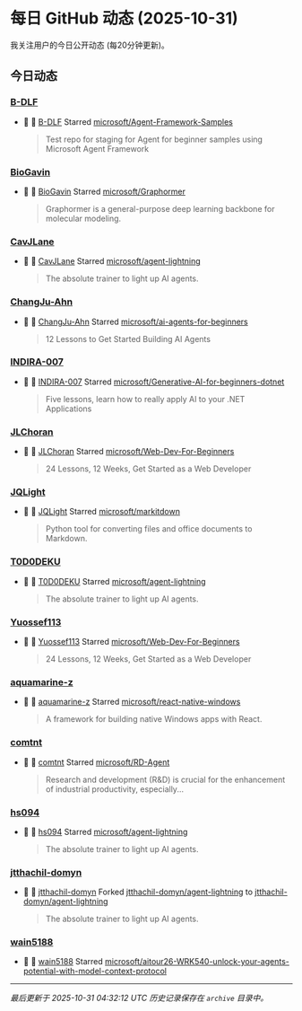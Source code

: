 # 每日 GitHub 动态 (2025-10-31)

我关注用户的今日公开动态 (每20分钟更新)。

## 今日动态

### [B-DLF](https://github.com/B-DLF)
- 🌟 👤 [B-DLF](https://github.com/B-DLF) Starred [microsoft/Agent-Framework-Samples](https://github.com/microsoft/Agent-Framework-Samples)
  > Test repo for staging for Agent for beginner samples using Microsoft Agent Framework

### [BioGavin](https://github.com/BioGavin)
- 🌟 👤 [BioGavin](https://github.com/BioGavin) Starred [microsoft/Graphormer](https://github.com/microsoft/Graphormer)
  > Graphormer is a general-purpose deep learning backbone for molecular modeling.

### [CavJLane](https://github.com/CavJLane)
- 🌟 👤 [CavJLane](https://github.com/CavJLane) Starred [microsoft/agent-lightning](https://github.com/microsoft/agent-lightning)
  > The absolute trainer to light up AI agents.

### [ChangJu-Ahn](https://github.com/ChangJu-Ahn)
- 🌟 👤 [ChangJu-Ahn](https://github.com/ChangJu-Ahn) Starred [microsoft/ai-agents-for-beginners](https://github.com/microsoft/ai-agents-for-beginners)
  > 12 Lessons to Get Started Building AI Agents

### [INDIRA-007](https://github.com/INDIRA-007)
- 🌟 👤 [INDIRA-007](https://github.com/INDIRA-007) Starred [microsoft/Generative-AI-for-beginners-dotnet](https://github.com/microsoft/Generative-AI-for-beginners-dotnet)
  > Five lessons, learn how to really apply AI to your .NET Applications

### [JLChoran](https://github.com/JLChoran)
- 🌟 👤 [JLChoran](https://github.com/JLChoran) Starred [microsoft/Web-Dev-For-Beginners](https://github.com/microsoft/Web-Dev-For-Beginners)
  > 24 Lessons, 12 Weeks, Get Started as a Web Developer

### [JQLight](https://github.com/JQLight)
- 🌟 👤 [JQLight](https://github.com/JQLight) Starred [microsoft/markitdown](https://github.com/microsoft/markitdown)
  > Python tool for converting files and office documents to Markdown.

### [T0D0DEKU](https://github.com/T0D0DEKU)
- 🌟 👤 [T0D0DEKU](https://github.com/T0D0DEKU) Starred [microsoft/agent-lightning](https://github.com/microsoft/agent-lightning)
  > The absolute trainer to light up AI agents.

### [Yuossef113](https://github.com/Yuossef113)
- 🌟 👤 [Yuossef113](https://github.com/Yuossef113) Starred [microsoft/Web-Dev-For-Beginners](https://github.com/microsoft/Web-Dev-For-Beginners)
  > 24 Lessons, 12 Weeks, Get Started as a Web Developer

### [aquamarine-z](https://github.com/aquamarine-z)
- 🌟 👤 [aquamarine-z](https://github.com/aquamarine-z) Starred [microsoft/react-native-windows](https://github.com/microsoft/react-native-windows)
  > A framework for building native Windows apps with React.

### [comtnt](https://github.com/comtnt)
- 🌟 👤 [comtnt](https://github.com/comtnt) Starred [microsoft/RD-Agent](https://github.com/microsoft/RD-Agent)
  > Research and development (R&D) is crucial for the enhancement of industrial productivity, especially...

### [hs094](https://github.com/hs094)
- 🌟 👤 [hs094](https://github.com/hs094) Starred [microsoft/agent-lightning](https://github.com/microsoft/agent-lightning)
  > The absolute trainer to light up AI agents.

### [jtthachil-domyn](https://github.com/jtthachil-domyn)
- 🍴 👤 [jtthachil-domyn](https://github.com/jtthachil-domyn) Forked [jtthachil-domyn/agent-lightning](https://github.com/jtthachil-domyn/agent-lightning) to [jtthachil-domyn/agent-lightning](https://github.com/jtthachil-domyn/agent-lightning)
  > The absolute trainer to light up AI agents.

### [wain5188](https://github.com/wain5188)
- 🌟 👤 [wain5188](https://github.com/wain5188) Starred [microsoft/aitour26-WRK540-unlock-your-agents-potential-with-model-context-protocol](https://github.com/microsoft/aitour26-WRK540-unlock-your-agents-potential-with-model-context-protocol)


---
*最后更新于 2025-10-31 04:32:12 UTC*
*历史记录保存在 `archive` 目录中。*
